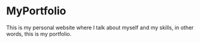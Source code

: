 # MyPortfolio
This is my personal website where I talk about myself and my skills, in other words, this is my portfolio. 
